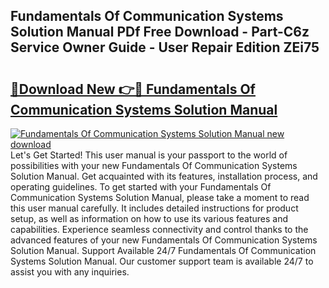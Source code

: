 ## Fundamentals Of Communication Systems Solution Manual PDf Free Download - Part-C6z Service Owner Guide - User Repair Edition ZEi75

# <h2><a href="http://bc74929.oget.top/?id=Fundamentals+Of+Communication+Systems+Solution+Manual">🔗Download New 👉🔴 Fundamentals Of Communication Systems Solution Manual</a></h2>

[![Fundamentals Of Communication Systems Solution Manual new download](https://i.imgur.com/5g1atiW.png)](http://bc74929.oget.top/?id=Fundamentals+Of+Communication+Systems+Solution+Manual)
Let's Get Started! This user manual is your passport to the world of possibilities with your new Fundamentals Of Communication Systems Solution Manual. Get acquainted with its features, installation process, and operating guidelines. To get started with your Fundamentals Of Communication Systems Solution Manual, please take a moment to read this user manual carefully. It includes detailed instructions for product setup, as well as information on how to use its various features and capabilities. Experience seamless connectivity and control thanks to the advanced features of your new Fundamentals Of Communication Systems Solution Manual. Support Available 24/7 Fundamentals Of Communication Systems Solution Manual. Our customer support team is available 24/7 to assist you with any inquiries.
